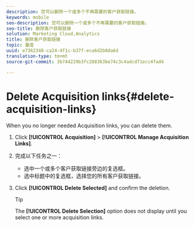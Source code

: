 ```yaml
---
description: 您可以删除一个或多个不再需要的客户获取链接。
keywords: mobile
seo-description: 您可以删除一个或多个不再需要的客户获取链接。
seo-title: 删除客户获取链接
solution: Marketing Cloud,Analytics
title: 删除客户获取链接
topic: 量度
uuid: e7362348-ca24-4f1c-b37f-eca6d2b0da6d
translation-type: tm+mt
source-git-commit: 3b744229b3fc288363be74c3c4adcd71ecc4fad4

---
```



# Delete Acquisition links{#delete-acquisition-links}

When you no longer needed Acquisition links, you can delete them.

1. Click **[!UICONTROL Acquisition]** &gt; **[!UICONTROL Manage Acquisition Links]**.
1. 完成以下任务之一：

   * 选中一个或多个客户获取链接旁边的复选框。
   * 选中标题中的复选框，选择您的所有客户获取链接。

1. Click **[!UICONTROL Delete Selected]** and confirm the deletion.

   >[!TIP]
   >
   >The **[!UICONTROL Delete Selection]** option does not display until you select one or more acquisition links.

